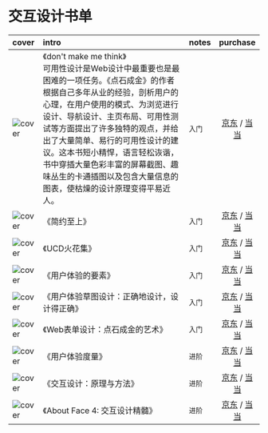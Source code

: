 # 交互设计书单

|cover|intro|notes|purchase|
|:--|:--|:--|:--:|
|![cover](https://guidelines.cc/assets/imgs/s1723386.jpg)| 《don't make me think》  <br>可用性设计是Web设计中最重要也是最困难的一项任务。《点石成金》的作者根据自己多年从业的经验，剖析用户的心理，在用户使用的模式、为浏览进行设计、导航设计、主页布局、可用性测试等方面提出了许多独特的观点，并给出了大量简单、易行的可用性设计的建议。这本书短小精悍，语言轻松诙谐，书中穿插大量色彩丰富的屏幕截图、趣味丛生的卡通插图以及包含大量信息的图表，使枯燥的设计原理变得平易近人。 | `入门` |[京东](https://search.jd.com/Search?keyword=don't%20make%20me%20think&enc=utf-8) / [当当](http://search.dangdang.com/?key=don't%20make%20me%20think) |
|![cover](https://guidelines.cc/assets/imgs/s4592217.jpg)| 《简约至上》 | `入门` |[京东](https://search.jd.com/Search?keyword=《简约至上》&enc=utf-8) / [当当](http://search.dangdang.com/?key=《简约至上》) |
|![cover](https://guidelines.cc/assets/imgs/s3726853.jpg)| 《UCD火花集》  | `入门` |[京东](https://search.jd.com/Search?keyword=UCD火花集&enc=utf-8) / [当当](http://search.dangdang.com/?key=UCD火花集) |
|![cover](https://guidelines.cc/assets/imgs/s2923557.jpg)| 《用户体验的要素》 | `入门` |[京东](https://search.jd.com/Search?keyword=用户体验的要素&enc=utf-8) / [当当](http://search.dangdang.com/?key=用户体验的要素) |
|![cover](https://guidelines.cc/assets/imgs/s27979206.jpg)| 《用户体验草图设计：正确地设计，设计得正确》 | `入门` |[京东](https://search.jd.com/Search?keyword=用户体验草图设计&enc=utf-8) / [当当](http://search.dangdang.com/?key=用户体验草图设计) |
|![cover](https://guidelines.cc/assets/imgs/s11230326.jpg)| 《Web表单设计：点石成金的艺术》 | `入门` |[京东](https://search.jd.com/Search?keyword=Web表单设计：点石成金的艺术&enc=utf-8) / [当当](http://search.dangdang.com/?key=Web表单设计：点石成金的艺术) |
|![cover](https://guidelines.cc/assets/imgs/s4622614.jpg)| 《用户体验度量》 | `进阶` |[京东](https://search.jd.com/Search?keyword=用户体验度量&enc=utf-8) / [当当](http://search.dangdang.com/?key=用户体验度量) |
|![cover](https://guidelines.cc/assets/imgs/s29356498.jpg)| 《交互设计：原理与方法》  | `进阶` |[京东](https://search.jd.com/Search?keyword=交互设计：原理与方法&enc=utf-8) / [当当](http://search.dangdang.com/?key=交互设计：原理与方法) |
|![cover](https://guidelines.cc/assets/imgs/s29011584.jpg)| 《About Face 4: 交互设计精髓》 | `进阶` |[京东](https://search.jd.com/Search?keyword=About%20Face%204&enc=utf-8) / [当当](http://search.dangdang.com/?key=About%20Face%204) |
